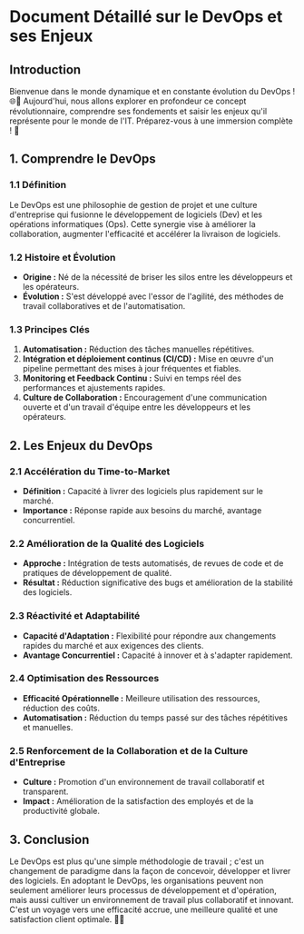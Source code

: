 # Document Détaillé sur le DevOps et ses Enjeux

## Introduction

Bienvenue dans le monde dynamique et en constante évolution du DevOps ! 🌐🌟 Aujourd'hui, nous allons explorer en profondeur ce concept révolutionnaire, comprendre ses fondements et saisir les enjeux qu'il représente pour le monde de l'IT. Préparez-vous à une immersion complète ! 🚀

## 1. Comprendre le DevOps

### 1.1 Définition

Le DevOps est une philosophie de gestion de projet et une culture d'entreprise qui fusionne le développement de logiciels (Dev) et les opérations informatiques (Ops). Cette synergie vise à améliorer la collaboration, augmenter l'efficacité et accélérer la livraison de logiciels.

### 1.2 Histoire et Évolution

- **Origine :** Né de la nécessité de briser les silos entre les développeurs et les opérateurs.
- **Évolution :** S'est développé avec l'essor de l'agilité, des méthodes de travail collaboratives et de l'automatisation.

### 1.3 Principes Clés

1. **Automatisation :** Réduction des tâches manuelles répétitives.
2. **Intégration et déploiement continus (CI/CD) :** Mise en œuvre d'un pipeline permettant des mises à jour fréquentes et fiables.
3. **Monitoring et Feedback Continu :** Suivi en temps réel des performances et ajustements rapides.
4. **Culture de Collaboration :** Encouragement d'une communication ouverte et d'un travail d'équipe entre les développeurs et les opérateurs.

## 2. Les Enjeux du DevOps

### 2.1 Accélération du Time-to-Market

- **Définition :** Capacité à livrer des logiciels plus rapidement sur le marché.
- **Importance :** Réponse rapide aux besoins du marché, avantage concurrentiel.

### 2.2 Amélioration de la Qualité des Logiciels

- **Approche :** Intégration de tests automatisés, de revues de code et de pratiques de développement de qualité.
- **Résultat :** Réduction significative des bugs et amélioration de la stabilité des logiciels.

### 2.3 Réactivité et Adaptabilité

- **Capacité d'Adaptation :** Flexibilité pour répondre aux changements rapides du marché et aux exigences des clients.
- **Avantage Concurrentiel :** Capacité à innover et à s'adapter rapidement.

### 2.4 Optimisation des Ressources

- **Efficacité Opérationnelle :** Meilleure utilisation des ressources, réduction des coûts.
- **Automatisation :** Réduction du temps passé sur des tâches répétitives et manuelles.

### 2.5 Renforcement de la Collaboration et de la Culture d'Entreprise

- **Culture :** Promotion d'un environnement de travail collaboratif et transparent.
- **Impact :** Amélioration de la satisfaction des employés et de la productivité globale.

## 3. Conclusion

Le DevOps est plus qu'une simple méthodologie de travail ; c'est un changement de paradigme dans la façon de concevoir, développer et livrer des logiciels. En adoptant le DevOps, les organisations peuvent non seulement améliorer leurs processus de développement et d'opération, mais aussi cultiver un environnement de travail plus collaboratif et innovant. C'est un voyage vers une efficacité accrue, une meilleure qualité et une satisfaction client optimale. 🚀🌟
